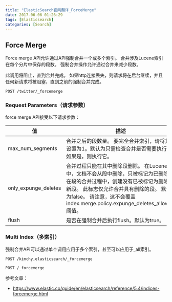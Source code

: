 ```yaml
---
title: "ElasticSearch官网翻译_ForceMerge"
date: 2017-06-06 01:26:29
tags: [Elasticsearch]
categories: [Search]
---
```


## Force Merge

Force merge API允许通过API强制合并一个或多个索引。 合并涉及Lucene索引在每个分片中保存的段数。 强制合并操作允许通过合并来减少段数。

此调用将阻止，直到合并完成。 如果http连接丢失，则请求将在后台继续，并且任何新请求将被阻塞，直到之前的强制合并完成。

```
POST /twitter/_forcemerge
```

### Request Parameters（请求参数）

force merge API接受以下请求参数：

值|描述
---|---
max_num_segments|合并之后的段数量。 要完全合并索引，请将其设置为1。默认为只需检查合并是否需要执行，如果是，则执行它。
only_expunge_deletes|合并过程只能在其中删除段删除。 在Lucene中，文档不会从段中删除，只被标记为已删除。 在段的合并过程中，创建没有已被标记为删除的新段。 此标志仅允许合并具有删除的段。 默认为false。 请注意，这不会覆盖index.merge.policy.expunge_deletes_allowed阈值。
flush|是否在强制合并后执行flush。默认为true。

### Multi Index（多索引）

强制合并API可以通过单个调用应用于多个索引，甚至可以应用于_all索引。

```
POST /kimchy,elasticsearch/_forcemerge

POST /_forcemerge
```

参考文章：

- https://www.elastic.co/guide/en/elasticsearch/reference/5.4/indices-forcemerge.html
